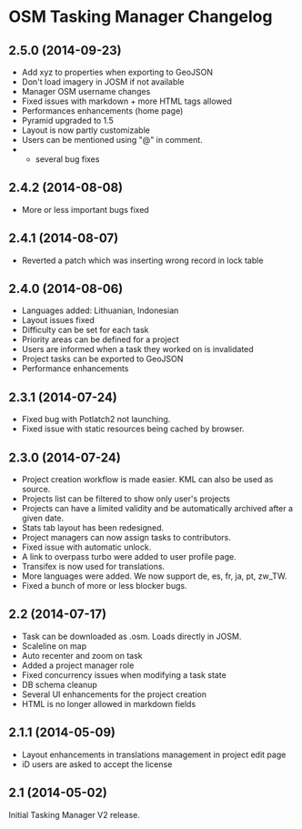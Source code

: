OSM Tasking Manager Changelog
=============================

## 2.5.0 (2014-09-23)

 * Add xyz to properties when exporting to GeoJSON
 * Don't load imagery in JOSM if not available
 * Manager OSM username changes
 * Fixed issues with markdown + more HTML tags allowed
 * Performances enhancements (home page)
 * Pyramid upgraded to 1.5
 * Layout is now partly customizable
 * Users can be mentioned using "@" in comment.
 * + several bug fixes

## 2.4.2 (2014-08-08)

 * More or less important bugs fixed

## 2.4.1 (2014-08-07)

 * Reverted a patch which was inserting wrong record in lock table

## 2.4.0 (2014-08-06)

 * Languages added: Lithuanian, Indonesian
 * Layout issues fixed
 * Difficulty can be set for each task
 * Priority areas can be defined for a project
 * Users are informed when a task they worked on is invalidated
 * Project tasks can be exported to GeoJSON
 * Performance enhancements

## 2.3.1 (2014-07-24)

 * Fixed bug with Potlatch2 not launching.
 * Fixed issue with static resources being cached by browser.

## 2.3.0 (2014-07-24)

 * Project creation workflow is made easier. KML can also be used as source.
 * Projects list can be filtered to show only user's projects
 * Projects can have a limited validity and be automatically archived after a
 given date.
 * Stats tab layout has been redesigned.
 * Project managers can now assign tasks to contributors.
 * Fixed issue with automatic unlock.
 * A link to overpass turbo were added to user profile page.
 * Transifex is now used for translations.
 * More languages were added. We now support de, es, fr, ja, pt, zw_TW.
 * Fixed a bunch of more or less blocker bugs.

## 2.2 (2014-07-17)

 * Task can be downloaded as .osm. Loads directly in JOSM.
 * Scaleline on map
 * Auto recenter and zoom on task
 * Added a project manager role
 * Fixed concurrency issues when modifying a task state
 * DB schema cleanup
 * Several UI enhancements for the project creation
 * HTML is no longer allowed in markdown fields

## 2.1.1 (2014-05-09)

* Layout enhancements in translations management in project edit page
* iD users are asked to accept the license

## 2.1 (2014-05-02)

Initial Tasking Manager V2 release.

